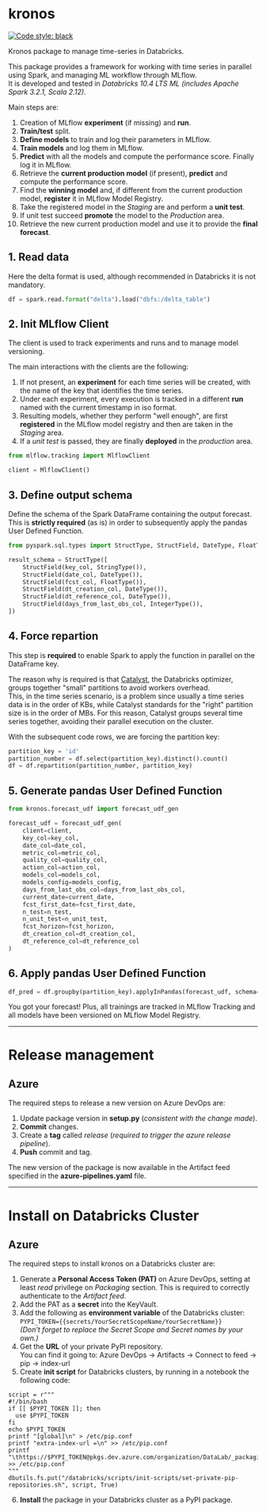 # kronos
[![Code style: black](https://img.shields.io/badge/code%20style-black-000000.svg)](https://github.com/psf/black)

Kronos package to manage time-series in Databricks.

This package provides a framework for working with time series in parallel using Spark, and managing ML workflow through MLflow.  
It is developed and tested in *Databricks 10.4 LTS ML (includes Apache Spark 3.2.1, Scala 2.12)*.  

Main steps are:
  1. Creation of MLflow **experiment** (if missing) and **run**.
  2. **Train/test** split.
  3. **Define models** to train and log their parameters in MLflow. 
  4. **Train models** and log them in MLflow. 
  5. **Predict** with all the models and compute the performance score. Finally log it in MLflow. 
  6. Retrieve the **current production model** (if present), **predict** and compute the performance score. 
  7. Find the **winning model** and, if different from the current production model, **register** it in MLflow Model Registry. 
  8. Take the registered model in the *Staging* are and perform a **unit test**. 
  9. If unit test succeed **promote** the model to the *Production* area. 
  10. Retrieve the new current production model and use it to provide the **final forecast**. 

## 1. Read data
Here the delta format is used, although recommended in Databricks it is not mandatory.

```python
df = spark.read.format("delta").load("dbfs:/delta_table")
```

## 2. Init MLflow Client
The client is used to track experiments and runs and to manage model versioning.  

The main interactions with the clients are the following: 

  1. If not present, an **experiment** for each time series will be created, with the name of the key that identifies the time series. 
  2. Under each experiment, every execution is tracked in a different **run** named with the current timestamp in iso format. 
  3. Resulting models, whether they perform "well enough", are first **registered** in the MLflow model registry and then are taken in the *Staging* area. 
  4. If a *unit test* is passed, they are finally **deployed** in the *production* area.

```python
from mlflow.tracking import MlflowClient

client = MlflowClient()
```

## 3. Define output schema
Define the schema of the Spark DataFrame containing the output forecast.  
This is **strictly required** (as is) in order to subsequently apply the pandas User Defined Function.

```python
from pyspark.sql.types import StructType, StructField, DateType, FloatType, StringType, IntegerType

result_schema = StructType([
    StructField(key_col, StringType()),
    StructField(date_col, DateType()),
    StructField(fcst_col, FloatType()),
    StructField(dt_creation_col, DateType()),
    StructField(dt_reference_col, DateType()),
    StructField(days_from_last_obs_col, IntegerType()),
])
```

## 4. Force repartion
This step is **required** to enable Spark to apply the function in parallel on the DataFrame key.  

The reason why is required is that [Catalyst](https://databricks.com/glossary/catalyst-optimizer), the Databricks optimizer, groups together "small" partitions to avoid workers overhead.  
This, in the time series scenario, is a problem since usually a time series data is in the order of KBs, while Catalyst standards for the "right" partition size is in the order of MBs.
For this reason, Catalyst groups several time series together, avoiding their parallel execution on the cluster.

With the subsequent code rows, we are forcing the partition key:

```python
partition_key = 'id'
partition_number = df.select(partition_key).distinct().count()
df = df.repartition(partition_number, partition_key)
```

## 5. Generate pandas User Defined Function

```python
from kronos.forecast_udf import forecast_udf_gen

forecast_udf = forecast_udf_gen(
    client=client, 
    key_col=key_col, 
    date_col=date_col, 
    metric_col=metric_col,
    quality_col=quality_col,
    action_col=action_col,
    models_col=models_col,
    models_config=models_config,
    days_from_last_obs_col=days_from_last_obs_col, 
    current_date=current_date, 
    fcst_first_date=fcst_first_date, 
    n_test=n_test, 
    n_unit_test=n_unit_test, 
    fcst_horizon=fcst_horizon,
    dt_creation_col=dt_creation_col,
    dt_reference_col=dt_reference_col
)
```

## 6. Apply pandas User Defined Function

```python
df_pred = df.groupby(partition_key).applyInPandas(forecast_udf, schema=result_schema)
```

You got your forecast! Plus, all trainings are tracked in MLflow Tracking and all models have been versioned on MLflow Model Registry.

---

# Release management

## Azure
The required steps to release a new version on Azure DevOps are: 

  1. Update package version in **setup.py** (_consistent with the change made_).
  2. **Commit** changes.
  3. Create a **tag** called *release* (_required to trigger the azure release pipeline_).
  4. **Push** commit and tag.

The new version of the package is now available in the Artifact feed specified in the **azure-pipelines.yaml** file.

---

# Install on Databricks Cluster

## Azure
The required steps to install kronos on a Databricks cluster are:
  1. Generate a **Personal Access Token (PAT)** on Azure DevOps, setting at least *read* privilege on *Packaging* section. 
  This is required to correctly authenticate to the *Artifact feed*. 
  2. Add the PAT as a **secret** into the KeyVault.
  3. Add the following as **environment variable** of the Databricks cluster:  
  ```PYPI_TOKEN={{secrets/YourSecretScopeName/YourSecretName}}```  
  *(Don’t forget to replace the Secret Scope and Secret names by your own.)*
  4. Get the **URL** of your private PyPI repository.  
  You can find it going to: Azure DevOps -> Artifacts -> Connect to feed -> pip -> index-url
  5. Create **init script** for Databricks clusters, by running in a notebook the following code:
  ```
  script = r"""
  #!/bin/bash
  if [[ $PYPI_TOKEN ]]; then
    use $PYPI_TOKEN
  fi
  echo $PYPI_TOKEN
  printf "[global]\n" > /etc/pip.conf
  printf "extra-index-url =\n" >> /etc/pip.conf
  printf "\thttps://$PYPI_TOKEN@pkgs.dev.azure.com/organization/DataLab/_packaging/datalabartifacts/pypi/simple/\n" >> /etc/pip.conf
  """
  dbutils.fs.put("/databricks/scripts/init-scripts/set-private-pip-repositories.sh", script, True)
  ```
6. **Install** the package in your Databricks cluster as a PyPI package. 